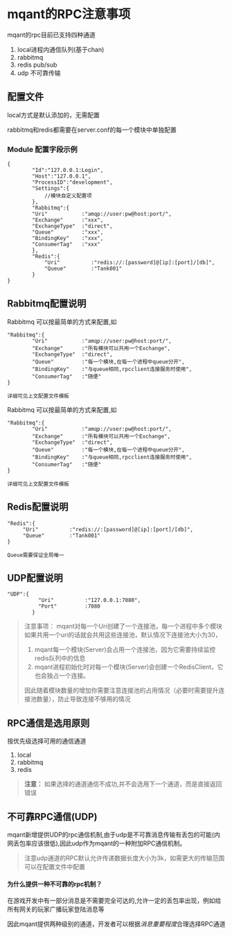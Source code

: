 # mqant的RPC注意事项
mqant的rpc目前已支持四种通道

1. local进程内通信队列(基于chan)
2. rabbitmq
3. redis pub/sub
4. udp  不可靠传输

## 配置文件

local方式是默认添加的，无需配置

rabbitmq和redis都需要在server.conf的每一个模块中单独配置

### Module 配置字段示例


	{
    		"Id":"127.0.0.1:Login",
    		"Host":"127.0.0.1",
    		"ProcessID":"development",
    		"Settings":{
    			//模块自定义配置项
    		},
    		"Rabbitmq":{
    		"Uri"           :"amqp://user:pw@host:port/",
    		"Exchange"      :"xxx",
    		"ExchangeType"  :"direct",
    		"Queue"        	:"xxx",
    		"BindingKey"    :"xxx",
    		"ConsumerTag"   :"xxx"
    		},
    		"Redis":{
         		"Uri"          :"redis://:[password]@[ip]:[port]/[db]",
         		"Queue"        :"Tank001"
    		}
   	}


## Rabbitmq配置说明

Rabbitmq 可以按最简单的方式来配置,如

	"Rabbitmq":{
    		"Uri"           :"amqp://user:pw@host:port/",
    		"Exchange"      :"所有模块可以共用一个Exchange",
    		"ExchangeType"  :"direct",
    		"Queue"        	:"每一个模块,在每一个进程中queue分开",
    		"BindingKey"    :"与queue相同,rpcclient连接服务时使用",
    		"ConsumerTag"   :"随便"
    }

	详细可见上文配置文件模板


Rabbitmq 可以按最简单的方式来配置,如

	"Rabbitmq":{
    		"Uri"           :"amqp://user:pw@host:port/",
    		"Exchange"      :"所有模块可以共用一个Exchange",
    		"ExchangeType"  :"direct",
    		"Queue"        	:"每一个模块,在每一个进程中queue分开",
    		"BindingKey"    :"与queue相同,rpcclient连接服务时使用",
    		"ConsumerTag"   :"随便"
    }

	详细可见上文配置文件模板
	
## Redis配置说明
	"Redis":{
         "Uri"          :"redis://:[password]@[ip]:[port]/[db]",
         "Queue"        :"Tank001"
    }
	
	Queue需要保证全局唯一
	
## UDP配置说明

	"UDP":{
              "Uri"          :"127.0.0.1:7080",
              "Port"         :7080
            }
	
> 注意事项：
> mqant对每一个Uri创建了一个连接池，每一个进程中多个模块如果共用一个uri的话就会共用这些连接池，默认情况下连接池大小为30，
> 
> 1. mqant每一个模块(Server)会占用一个连接池，因为它需要持续监控redis队列中的信息
> 2. mqant进程初始化时对每一个模块(Server)会创建一个RedisClient，它也会独占一个连接。
> 
> 因此随着模块数量的增加你需要注意连接池的占用情况（必要时需要提升连接池数量），防止导致连接不够用的情况

## RPC通信是选用原则

 按优先级选择可用的通信通道
 
 1. local
 2. rabbitmq
 3. redis

 >**注意：** 如果选择的通道通信不成功,并不会选用下一个通道，而是直接返回错误

## 不可靠RPC通信(UDP)

mqant新增提供UDP的rpc通信机制,由于udp是不可靠消息传输有丢包的可能(内网丢包率应该很低),因此udp作为mqant的一种附加RPC通信机制。

> 注意udp通道的RPC默认允许传递数据长度大小为3k，如需更大的传输范围可以在配置文件中配置

#### 为什么提供一种不可靠的rpc机制？

在游戏开发中有一部分消息是不需要完全可达的,允许一定的丢包率出现，例如给所有网关的玩家广播玩家登陆消息等

因此mqant提供两种级别的通道，开发者可以根据*消息重要程度*合理选择RPC通道

   	